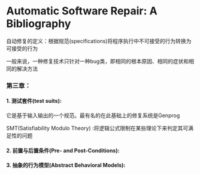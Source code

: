 # Automatic Software Repair: A Bibliography

自动修复的定义：根据规范(specifications)将程序执行中不可接受的行为转换为可接受的行为

一般来说，一种修复技术只针对一种bug类，即相同的根本原因、相同的症状和相同的解决方法

### 第三章：

#### 1. 测试套件(test suits): 

它是基于输入输出的一个规范。最有名的在此基础上的修复系统是Genprog

SMT(Satisfiability Modulo Theory) :将逻辑公式限制在某些理论下来判定其可满足性的问题

#### 2. 前置与后置条件(Pre- and Post-Conditions):

#### 3. 抽象的行为模型(Abstract Behavioral Models):











